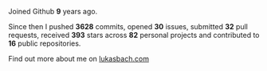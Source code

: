 Joined Github **9** years ago.

Since then I pushed **3628** commits, opened **30** issues, submitted **32** pull requests, received **393** stars across **82** personal projects and contributed to **16** public repositories.

Find out more about me on [lukasbach.com](https://lukasbach.com)
